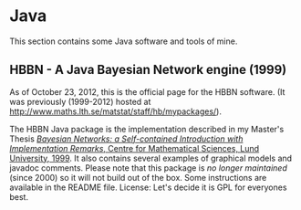 Java
====

This section contains some Java software and tools of mine.


HBBN - A Java Bayesian Network engine (1999)
--------------------------------------------
As of October 23, 2012, this is the official page for the HBBN software.
(It was previously (1999-2012) hosted at http://www.maths.lth.se/matstat/staff/hb/mypackages/).

The HBBN Java package is the implementation described in my Master's Thesis
[_Bayesian Networks: a Self-contained Introduction with Implementation Remarks_,
Centre for Mathematical Sciences, Lund University, 1999](http://goo.gl/hkrNZ).
It also contains several examples of graphical models and javadoc comments.
Please note that this package is *no longer maintained* (since 2000) so it will not
build out of the box. Some instructions are available in the README file. 
License: Let's decide it is GPL for everyones best. 
